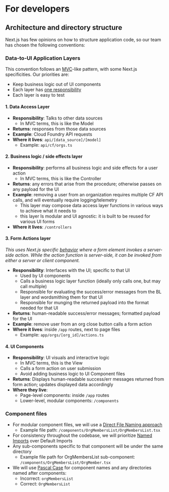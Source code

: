 # For developers

## Architecture and directory structure

Next.js has few opinions on how to structure application code, so our team has chosen the following conventions:

### Data-to-UI Application Layers

This convention follows an [MVC](https://en.wikipedia.org/wiki/Model%E2%80%93view%E2%80%93controller)-like pattern, with some Next.js specificities. Our priorities are:

- Keep business logic out of UI components
- Each layer has [one responsibility](https://en.wikipedia.org/wiki/Single-responsibility_principle)
- Each layer is easy to test

#### 1. Data Access Layer

- **Responsibility**: Talks to other data sources
  - In MVC terms, this is like the Model
- **Returns**: responses from those data sources
- **Example**: Cloud Foundry API requests
- **Where it lives**: `api/[data_source]/[model]`
  - Example: `api/cf/orgs.ts`

#### 2. Business logic / side effects layer

- **Responsibility**: performs all business logic and side effects for a user action
  - In MVC terms, this is like the Controller
- **Returns**: any errors that arise from the procedure; otherwise passes on any payload for the UI
- **Example**: removing a user from an organization requires multiple CF API calls, and will eventually require logging/telemetry
  - This layer may compose data access layer functions in various ways to achieve what it needs to
  - this layer Is modular and UI agnostic: it is built to be reused for various UI forms
- **Where it lives**: `/controllers`

#### 3. Form Actions layer

_This uses Next.js specific [behavior](https://nextjs.org/docs/app/building-your-application/data-fetching/server-actions-and-mutations#behavior) where a form element invokes a server-side action. While the action function is server-side, it can be invoked from either a server or client component._

- **Responsibility**: Interfaces with the UI; specific to that UI
  - Used by UI components
  - Calls a business logic layer function (ideally only calls one, but may call multiple)
  - Responsible for evaluating the success/error messages from the BL layer and wordsmithing them for that UI
  - Responsible for munging the returned payload into the format needed for that UI
- **Returns**: human-readable success/error messages; formatted payload for the UI
- **Example**: remove user from an org close button calls a form action
- **Where it lives**: inside `/app` routes, next to page files
  - Example: `app/orgs/[org_id]/actions.ts`

#### 4. UI Components

- **Responsibility**: UI visuals and interactive logic
  - In MVC terms, this is the View
  - Calls a form action on user submission
  - Avoid adding business logic to UI Component files
- **Returns**: Displays human-readable success/err messages returned from form action; updates displayed data accordingly
- **Where they live**:
  - Page-level components: inside `/app` routes
  - Lower-level, modular components: `/components`

### Component files
- For modular component files, we will use a [Direct File Naming approach](https://www.codevertiser.com/react-components-folder-structure-naming-patterns/#2-direct-file-naming-approach)
  - Example file path: `/components/OrgMembersList/OrgMembersList.tsx`
- For consistency throughout the codebase, we will prioritize [Named Imports](https://developer.mozilla.org/en-US/docs/Web/JavaScript/Reference/Statements/import#named_import) over Default Imports
- Any sub-components specific to that component will be under the same directory
  - Example file path for OrgMembersList sub-component: `/components/OrgMembersList/OrgMember.tsx`
- We will use [Pascal Case](https://en.wiktionary.org/wiki/Pascal_case) for component names and any directories named after components:
  - Incorrect: `orgMembersList`
  - Correct: `OrgMembersList`
